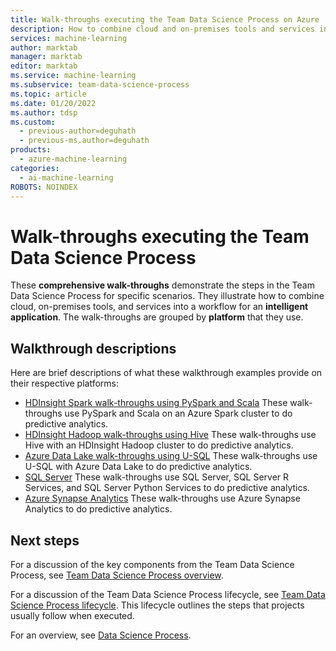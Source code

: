 ```yaml
---
title: Walk-throughs executing the Team Data Science Process on Azure
description: How to combine cloud and on-premises tools and services into a workflow or pipeline to create an intelligent application.
services: machine-learning
author: marktab
manager: marktab
editor: marktab
ms.service: machine-learning
ms.subservice: team-data-science-process
ms.topic: article
ms.date: 01/20/2022
ms.author: tdsp
ms.custom:
  - previous-author=deguhath
  - previous-ms.author=deguhath
products:
  - azure-machine-learning
categories:
  - ai-machine-learning
ROBOTS: NOINDEX
---
```

# Walk-throughs executing the Team Data Science Process

These **comprehensive walk-throughs** demonstrate the steps in the Team Data Science Process for specific scenarios. They illustrate how to combine cloud, on-premises tools, and services into a workflow for an **intelligent application**. The walk-throughs are grouped by **platform** that they use.

## Walkthrough descriptions

Here are brief descriptions of what these walkthrough examples provide on their respective platforms:

- [HDInsight Spark walk-throughs using PySpark and Scala](walkthroughs-spark.md) These walk-throughs use PySpark and Scala on an Azure Spark cluster to do predictive analytics.
- [HDInsight Hadoop walk-throughs using Hive](walkthroughs-hdinsight-hadoop.md) These walk-throughs use Hive with an HDInsight Hadoop cluster to do predictive analytics.
- [Azure Data Lake walk-throughs using U-SQL](walkthroughs-azure-data-lake.md) These walk-throughs use U-SQL with Azure Data Lake to do predictive analytics.
- [SQL Server](walkthroughs-sql-server.md) These walk-throughs use SQL Server, SQL Server R Services, and SQL Server Python Services to do predictive analytics.
- [Azure Synapse Analytics](walkthroughs-sql-data-warehouse.md) These walk-throughs use Azure Synapse Analytics to do predictive analytics.

## Next steps

For a discussion of the key components from the Team Data Science Process, see [Team Data Science Process overview](overview.md).

For a discussion of the Team Data Science Process lifecycle, see [Team Data Science Process lifecycle](lifecycle.md). This lifecycle outlines the steps that projects usually follow when executed.

For an overview, see [Data Science Process](/azure/machine-learning/team-data-science-process/).
